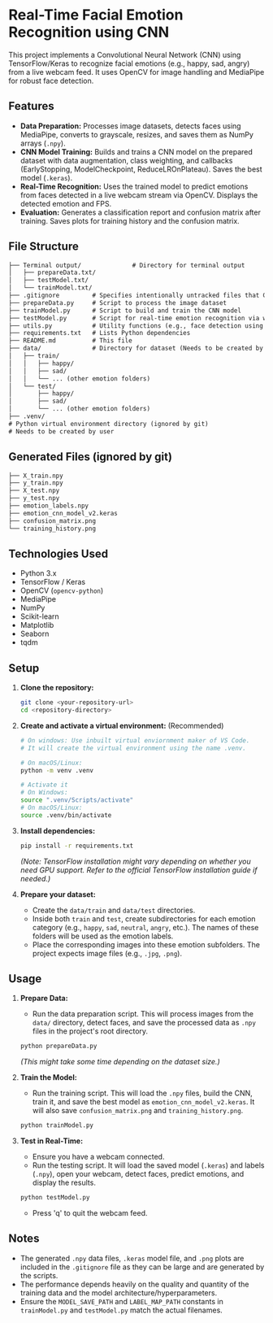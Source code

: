 # Real-Time Facial Emotion Recognition using CNN

This project implements a Convolutional Neural Network (CNN) using TensorFlow/Keras to recognize facial emotions (e.g., happy, sad, angry) from a live webcam feed. It uses OpenCV for image handling and MediaPipe for robust face detection.

## Features

* **Data Preparation:** Processes image datasets, detects faces using MediaPipe, converts to grayscale, resizes, and saves them as NumPy arrays (`.npy`).
* **CNN Model Training:** Builds and trains a CNN model on the prepared dataset with data augmentation, class weighting, and callbacks (EarlyStopping, ModelCheckpoint, ReduceLROnPlateau). Saves the best model (`.keras`).
* **Real-Time Recognition:** Uses the trained model to predict emotions from faces detected in a live webcam stream via OpenCV. Displays the detected emotion and FPS.
* **Evaluation:** Generates a classification report and confusion matrix after training. Saves plots for training history and the confusion matrix.

## File Structure

```txt
├── Terminal output/              # Directory for terminal output
│   ├── prepareData.txt/
│   ├── testModel.txt/
│   └── trainModel.txt/
├── .gitignore         # Specifies intentionally untracked files that Git should ignore
├── prepareData.py     # Script to process the image dataset
├── trainModel.py      # Script to build and train the CNN model
├── testModel.py       # Script for real-time emotion recognition via webcam
├── utils.py           # Utility functions (e.g., face detection using MediaPipe)
├── requirements.txt   # Lists Python dependencies
├── README.md          # This file
├── data/              # Directory for dataset (Needs to be created by user)
│   ├── train/
│   │   ├── happy/
│   │   ├── sad/   
│   │   └── ... (other emotion folders)
│   └── test/
│       ├── happy/
│       ├── sad/
│       └── ... (other emotion folders)
├── .venv/             
# Python virtual environment directory (ignored by git)
# Needs to be created by user
```
 
## Generated Files (ignored by git) 

```txt
├── X_train.npy
├── y_train.npy
├── X_test.npy
├── y_test.npy
├── emotion_labels.npy
├── emotion_cnn_model_v2.keras
├── confusion_matrix.png
└── training_history.png
```

## Technologies Used

* Python 3.x
* TensorFlow / Keras
* OpenCV (`opencv-python`)
* MediaPipe
* NumPy
* Scikit-learn
* Matplotlib
* Seaborn
* tqdm

## Setup

1.  **Clone the repository:**
    ```bash
    git clone <your-repository-url>
    cd <repository-directory>
    ```

2.  **Create and activate a virtual environment:** (Recommended)
    ```bash
    # On windows: Use inbuilt virtual enviornment maker of VS Code. 
    # It will create the virtual environment using the name .venv.
    
    # On macOS/Linux:
    python -m venv .venv

    # Activate it
    # On Windows:
    source ".venv/Scripts/activate"
    # On macOS/Linux:
    source .venv/bin/activate
    ```

3.  **Install dependencies:**
    ```bash
    pip install -r requirements.txt
    ```
    *(Note: TensorFlow installation might vary depending on whether you need GPU support. Refer to the official TensorFlow installation guide if needed.)*

4.  **Prepare your dataset:**
    * Create the `data/train` and `data/test` directories.
    * Inside both `train` and `test`, create subdirectories for each emotion category (e.g., `happy`, `sad`, `neutral`, `angry`, etc.). The names of these folders will be used as the emotion labels.
    * Place the corresponding images into these emotion subfolders. The project expects image files (e.g., `.jpg`, `.png`).

## Usage

1.  **Prepare Data:**
    * Run the data preparation script. This will process images from the `data/` directory, detect faces, and save the processed data as `.npy` files in the project's root directory.
    ```bash
    python prepareData.py
    ```
    *(This might take some time depending on the dataset size.)*

2.  **Train the Model:**
    * Run the training script. This will load the `.npy` files, build the CNN, train it, and save the best model as `emotion_cnn_model_v2.keras`. It will also save `confusion_matrix.png` and `training_history.png`.
    ```bash
    python trainModel.py
    ```

3.  **Test in Real-Time:**
    * Ensure you have a webcam connected.
    * Run the testing script. It will load the saved model (`.keras`) and labels (`.npy`), open your webcam, detect faces, predict emotions, and display the results.
    ```bash
    python testModel.py
    ```
    * Press 'q' to quit the webcam feed.

## Notes

* The generated `.npy` data files, `.keras` model file, and `.png` plots are included in the `.gitignore` file as they can be large and are generated by the scripts.
* The performance depends heavily on the quality and quantity of the training data and the model architecture/hyperparameters.
* Ensure the `MODEL_SAVE_PATH` and `LABEL_MAP_PATH` constants in `trainModel.py` and `testModel.py` match the actual filenames.